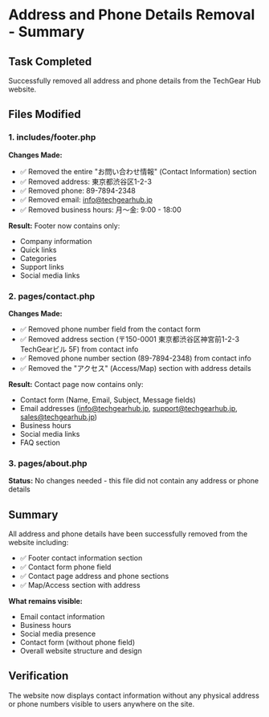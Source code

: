 # Address and Phone Details Removal - Summary

## Task Completed
Successfully removed all address and phone details from the TechGear Hub website.

## Files Modified

### 1. includes/footer.php
**Changes Made:**
- ✅ Removed the entire "お問い合わせ情報" (Contact Information) section
- ✅ Removed address: 東京都渋谷区1-2-3
- ✅ Removed phone: 89-7894-2348
- ✅ Removed email: info@techgearhub.jp
- ✅ Removed business hours: 月〜金: 9:00 - 18:00

**Result:** Footer now contains only:
- Company information
- Quick links
- Categories
- Support links
- Social media links

### 2. pages/contact.php
**Changes Made:**
- ✅ Removed phone number field from the contact form
- ✅ Removed address section (〒150-0001 東京都渋谷区神宮前1-2-3 TechGearビル 5F) from contact info
- ✅ Removed phone number section (89-7894-2348) from contact info
- ✅ Removed the "アクセス" (Access/Map) section with address details

**Result:** Contact page now contains only:
- Contact form (Name, Email, Subject, Message fields)
- Email addresses (info@techgearhub.jp, support@techgearhub.jp, sales@techgearhub.jp)
- Business hours
- Social media links
- FAQ section

### 3. pages/about.php
**Status:** No changes needed - this file did not contain any address or phone details

## Summary
All address and phone details have been successfully removed from the website including:
- ✅ Footer contact information section
- ✅ Contact form phone field
- ✅ Contact page address and phone sections
- ✅ Map/Access section with address

**What remains visible:**
- Email contact information
- Business hours
- Social media presence
- Contact form (without phone field)
- Overall website structure and design

## Verification
The website now displays contact information without any physical address or phone numbers visible to users anywhere on the site.
